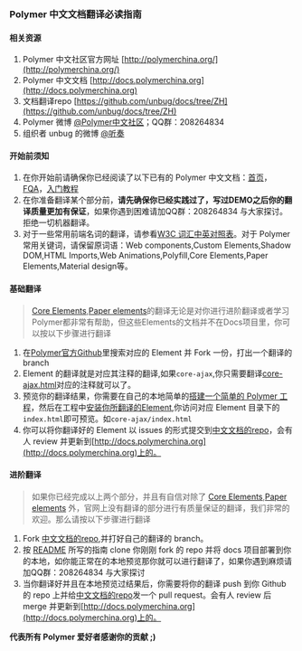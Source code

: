### Polymer 中文文档翻译必读指南
#### 相关资源
1. Polymer 中文社区官方网址 [http://polymerchina.org/](http://polymerchina.org/)
2. Polymer 中文文档 [http://docs.polymerchina.org](http://docs.polymerchina.org)
3. 文档翻译repo [https://github.com/unbug/docs/tree/ZH](https://github.com/unbug/docs/tree/ZH)
4. Polymer 微博 [@Polymer中文社区](http://weibo.com/u/3631834213?from=profile&wvr=5&loc=infdomain)；QQ群：208264834
5. 组织者 unbug 的微博 [@听奏](http://weibo.com/unbug)

#### 开始前须知
1. 在你开始前请确保你已经阅读了以下已有的 Polymer 中文文档：[首页](http://docs.polymerchina.org/)，[FQA](http://docs.polymerchina.org/resources/faq.html)，[入门教程](http://docs.polymerchina.org/docs/start/tutorial/intro.html)
2. 在你准备翻译某个部分前，**请先确保你已经实践过了，写过DEMO之后你的翻译质量更加有保证**，如果你遇到困难请加QQ群：208264834 与大家探讨。拒绝一切机器翻译。
3. 对于一些常用前端名词的翻译，请参看[W3C 词汇中英对照表](http://w3c-html-ig-zh.github.io/w3c-glossary/)。对于 Polymer 常用关键词，请保留原词语：Web components,Custom Elements,Shadow DOM,HTML Imports,Web Animations,Polyfill,Core Elements,Paper Elements,Material design等。

#### 基础翻译
> [Core Elements](http://docs.polymerchina.org/docs/elements/core-elements.html#core-ajax),[Paper elements](http://docs.polymerchina.org/docs/elements/paper-elements.html#paper-button)的翻译无论是对你进行进阶翻译或者学习Polymer都非常有帮助，但这些Elements的文档并不在Docs项目里，你可以按以下步骤进行翻译

1. 在[Polymer官方Github](http://polymerchina.org/)里搜索对应的 Element 并 Fork 一份，打出一个翻译的 branch
2. Element 的翻译就是对应其注释的翻译,如果```core-ajax```,你只需要翻译[core-ajax.html](https://github.com/Polymer/core-ajax/blob/master/core-ajax.html)对应的注释就可以了。
3. 预览你的翻译结果，你需要在自己的本地简单的[搭建一个简单的 Polymer 工程](http://docs.polymerchina.org/docs/start/tutorial/intro.html)，然后在工程中[安装你所翻译的Element](http://docs.polymerchina.org/docs/start/getting-the-code.html),你访问对应 Element 目录下的```index.html```即可预览。如```core-ajax/index.html```
4. 你可以将你翻译好的 Element 以 issues 的形式提交到[中文文档的repo](https://github.com/unbug/docs/tree/ZH)，会有人 review 并更新到[http://docs.polymerchina.org](http://docs.polymerchina.org)上的。

#### 进阶翻译
> 如果你已经完成以上两个部分，并且有自信对除了 [Core Elements](http://docs.polymerchina.org/docs/elements/core-elements.html#core-ajax),[Paper elements](http://docs.polymerchina.org/docs/elements/paper-elements.html#paper-button) 外，官网上没有翻译的部分进行有质量保证的翻译，我们非常的欢迎。那么请按以下步骤进行翻译

1. Fork [中文文档的repo](https://github.com/unbug/docs/tree/ZH),并打好自己的翻译的 branch。
2. 按 [README](https://github.com/unbug/docs/blob/ZH/README.md) 所写的指南 clone 你刚刚 fork 的 repo 并将 docs 项目部署到你的本地，如你能正常在的本地预览那你就可以进行翻译了，如果你遇到麻烦请加QQ群：208264834 与大家探讨
3. 当你翻译好并且在本地预览过结果后，你需要将你的翻译 push 到你 Github 的 repo 上并给[中文文档的repo](https://github.com/unbug/docs/tree/ZH)发一个 pull request。会有人 review 后 merge 并更新到[http://docs.polymerchina.org](http://docs.polymerchina.org)上的。


**代表所有 Polymer 爱好者感谢你的贡献 ;)**
